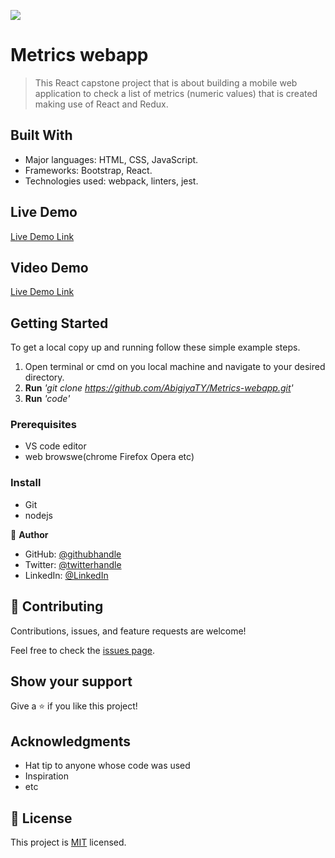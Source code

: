 ![](https://img.shields.io/badge/Microverse-blueviolet)

# Metrics webapp

> This React capstone project that is about building a mobile web application to check a list of metrics (numeric values) that is created making use of React and Redux.


## Built With

- Major languages: HTML, CSS, JavaScript.
- Frameworks: Bootstrap, React.
- Technologies used: webpack, linters, jest.

## Live Demo 

[Live Demo Link](https://tourmaline-syrniki-7038a4.netlify.app/)

## Video Demo 

[Live Demo Link](https://drive.google.com/file/d/1VvS99hrD9Nhmha7rC4d0baYAGVBN1aQG/view?usp=sharing)

## Getting Started

To get a local copy up and running follow these simple example steps.
1. Open terminal or cmd on you local machine and navigate to your desired directory.
2. **Run**    *'git clone https://github.com/AbigiyaTY/Metrics-webapp.git'*
3. **Run**   *'code'*

### Prerequisites
* VS code editor
* web browswe(chrome Firefox Opera etc)

### Install
* Git 
* nodejs 


👤 **Author**

* GitHub: [@githubhandle](https://github.com/AbigiyaTY)
* Twitter: [@twitterhandle](https://twitter.com/AbigiyaTY)
* LinkedIn: [@LinkedIn](https://www.linkedin.com/in/abigiya-tadesse-6a0052234)


## 🤝 Contributing

Contributions, issues, and feature requests are welcome!

Feel free to check the [issues page](../../issues/).

## Show your support

Give a ⭐️ if you like this project!

## Acknowledgments

- Hat tip to anyone whose code was used
- Inspiration
- etc

## 📝 License

This project is [MIT](./MIT.md) licensed.
